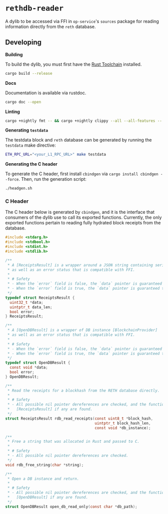 # `rethdb-reader`

A dylib to be accessed via FFI in `op-service`'s `sources` package for reading information
directly from the `reth` database.

## Developing

**Building**

To build the dylib, you must first have the [Rust Toolchain][rust-toolchain] installed.

```sh
cargo build --release
```

**Docs**

Documentation is available via rustdoc.

```sh
cargo doc --open
```

**Linting**

```sh
cargo +nightly fmt -- && cargo +nightly clippy --all --all-features -- -D warnings
```

**Generating `testdata`**

The testdata block and `reth` database can be generated by running the `testdata` make directive:

```sh
ETH_RPC_URL="<your_L1_RPC_URL>" make testdata
```

**Generating the C header**

To generate the C header, first install `cbindgen` via `cargo install cbindgen --force`. Then, run the generation script:

```sh
./headgen.sh
```

### C Header

The C header below is generated by `cbindgen`, and it is the interface that consumers of the dylib use to call its exported
functions. Currently, the only exported functions pertain to reading fully hydrated block receipts from the database.

```c
#include <stdarg.h>
#include <stdbool.h>
#include <stdint.h>
#include <stdlib.h>

/**
 * A [ReceiptsResult] is a wrapper around a JSON string containing serialized [TransactionReceipt]s
 * as well as an error status that is compatible with FFI.
 *
 * # Safety
 * - When the `error` field is false, the `data` pointer is guaranteed to be valid.
 * - When the `error` field is true, the `data` pointer is guaranteed to be null.
 */
typedef struct ReceiptsResult {
  uint32_t *data;
  uintptr_t data_len;
  bool error;
} ReceiptsResult;

/**
 * A [OpenDBResult] is a wrapper of DB instance [BlockchainProvider]
 * as well as an error status that is compatible with FFI.
 *
 * # Safety
 * - When the `error` field is false, the `data` pointer is guaranteed to be valid.
 * - When the `error` field is true, the `data` pointer is guaranteed to be null.
 */
typedef struct OpenDBResult {
  const void *data;
  bool error;
} OpenDBResult;

/**
 * Read the receipts for a blockhash from the RETH database directly.
 *
 * # Safety
 * - All possible nil pointer dereferences are checked, and the function will return a failing
 *   [ReceiptsResult] if any are found.
 */
struct ReceiptsResult rdb_read_receipts(const uint8_t *block_hash,
                                        uintptr_t block_hash_len,
                                        const void *db_instance);

/**
 * Free a string that was allocated in Rust and passed to C.
 *
 * # Safety
 * - All possible nil pointer dereferences are checked.
 */
void rdb_free_string(char *string);

/**
 * Open a DB instance and return.
 *
 * # Safety
 * - All possible nil pointer dereferences are checked, and the function will return a failing
 *   [OpenDBResult] if any are found.
 */
struct OpenDBResult open_db_read_only(const char *db_path);
```

[rust-toolchain]: https://rustup.rs/
